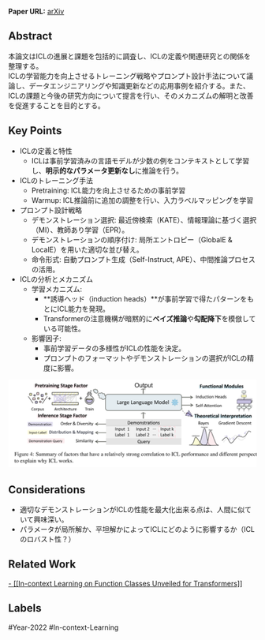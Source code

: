 **Paper URL:** [arXiv](https://arxiv.org/abs/2301.00234)


## Abstract
本論文はICLの進展と課題を包括的に調査し、ICLの定義や関連研究との関係を整理する。  
ICLの学習能力を向上させるトレーニング戦略やプロンプト設計手法について議論し、データエンジニアリングや知識更新などの応用事例を紹介する。また、ICLの課題と今後の研究方向について提言を行い、そのメカニズムの解明と改善を促進することを目的とする。


## Key Points
- ICLの定義と特性
    - ICLは事前学習済みの言語モデルが少数の例をコンテキストとして学習し、**明示的なパラメータ更新なし**に推論を行う。
- ICLのトレーニング手法
    - Pretraining: ICL能力を向上させるための事前学習
    - Warmup: ICL推論前に追加の調整を行い、入力ラベルマッピングを学習
- プロンプト設計戦略
    - デモンストレーション選択: 最近傍検索（KATE）、情報理論に基づく選択（MI）、教師あり学習（EPR）。
    - デモンストレーションの順序付け: 局所エントロピー（GlobalE & LocalE）を用いた適切な並び替え。
    - 命令形式: 自動プロンプト生成（Self-Instruct, APE）、中間推論プロセスの活用。
- ICLの分析とメカニズム
    - 学習メカニズム:
        - **誘導ヘッド（induction heads）**が事前学習で得たパターンをもとにICL能力を発現。
        - Transformerの注意機構が暗黙的に**ベイズ推論**や**勾配降下**を模倣している可能性。
    - 影響因子:
        - 事前学習データの多様性がICLの性能を決定。
        - プロンプトのフォーマットやデモンストレーションの選択がICLの精度に影響。

![Image](https://raw.githubusercontent.com/genga6/paper-notes/main/images/A_Survey_on_In_context_Learning_1.png)


## Considerations
- 適切なデモンストレーションがICLの性能を最大化出来る点は、人間に似ていて興味深い。
- パラメータが局所解か、平坦解かによってICLにどのように影響するか（ICLのロバスト性？）


## Related Work 
[- [[In-context Learning on Function Classes Unveiled for Transformers]]](https://openreview.net/forum?id=rJkGOARXns&referrer=%5Bthe%20profile%20of%20Bo%20Jiang%5D(%2Fprofile%3Fid%3D~Bo_Jiang2))


## Labels
#Year-2022  #In-context-Learning 
